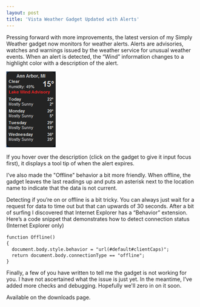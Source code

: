 ```yaml
---
layout: post  
title: 'Vista Weather Gadget Updated with Alerts'
---
```

Pressing forward with more improvements, the latest version of my Simply Weather gadget now monitors for weather alerts. Alerts are advisories, watches and warnings issued by the weather service for unusual weather events. When an alert is detected, the “Wind” information changes to a highlight color with a description of the alert. 

![gadget](/cdn/images/blog/VistaWeatherGadgetUpdatedwithAlerts_11111/image.png)

If you hover over the description (click on the gadget to give it input focus first), it displays a tool tip of when the alert expires.

I’ve also made the "Offline" behavior a bit more friendly. When offline, the gadget leaves the last readings up and puts an asterisk next to the location name to indicate that the data is not current.

Detecting if you’re on or offline is a bit tricky. You can always just wait for a request for data to time out but that can upwards of 30 seconds. After a bit of surfing I discovered that Internet Explorer has a “Behavior” extension. Here’s a code snippet that demonstrates how to detect connection status (Internet Explorer only)
    
    function Offline()
    {
      document.body.style.behavior = "url(#default#clientCaps)";
      return document.body.connectionType == "offline";
    }

Finally, a few of you have written to tell me the gadget is not working for you. I have not ascertained what the issue is just yet. In the meantime, I’ve added more checks and debugging. Hopefully we'll zero in on it soon.

Available on the downloads page.
